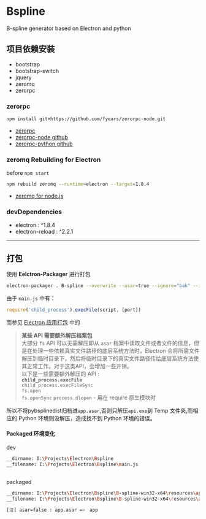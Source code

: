 # Bspline
B-spline generator based on Electron and python


## 项目依赖安装
+ bootstrap
+ bootstrap-switch
+ jquery
+ zeromq
+ zerorpc

### zerorpc
```bash
npm install git+https://github.com/fyears/zerorpc-node.git
```

+ [zerorpc](http://www.zerorpc.io/)
+ [zerorpc-node github](https://github.com/0rpc/zerorpc-node)
+ [zerorpc-python github](https://github.com/0rpc/zerorpc-python)

### zeromq Rebuilding for Electron

before `npm start`

```bash
npm rebuild zeromq --runtime=electron --target=1.8.4
```
+ [zeromq for node.js](https://www.npmjs.com/package/zeromq)


### devDependencies
+ electron : ^1.8.4
+ electron-reload : ^2.2.1

---

## 打包
使用 **Eelctron-Packager** 进行打包

```bash
electron-packager . B-spline --overwrite --asar=true --ignore="bak" --ignore="pybspline"
```
由于 `main.js` 中有：
```js
require('child_process').execFile(script, [port])

```
而参见 [Electron 应用打包](http://electronjs.org/docs/tutorial/application-packaging) 中的

>**某些 API 需要额外解压档案包**<br>
大部分 `fs` API 可以无需解压即从 `asar` 档案中读取文件或者文件的信息，但是在处理一些依赖真实文件路径的底层系统方法时，Electron 会将所需文件解压到临时目录下，然后将临时目录下的真实文件路径传给底层系统方法使其正常工作。对于这类API，会增加一些开销。<br>
以下是一些需要额外解压的 API : <br>
<code>**child_process.execFile**</code><br>
`child_process.execFileSync`<br>
`fs.open`<br>
`fs.openSync`
`process.dlopen` - 用在 require 原生模块时

所以不将pybsplinedist归档进`app.asar`,否则只解压`api.exe`到 Temp 文件夹,而相应的 Python 环境则没解压，造成找不到 Python 环境的错误。

#### Packaged 环境变化
dev
```bash
__dirname: I:\Projects\Electron\Bspline
__filename: I:\Projects\Electron\Bspline\main.js
     
```
packaged 
```bash
__dirname: I:\Projects\Electron\Bspline\B-spline-win32-x64\resources\app.asar
__filename: I:\Projects\Electron\Bspline\B-spline-win32-x64\resources\app.asar\main.js

[注] asar=false : app.asar =>　app
```

